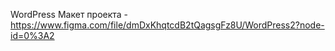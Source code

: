 WordPress
Макет проекта - https://www.figma.com/file/dmDxKhqtcdB2tQagsgFz8U/WordPress2?node-id=0%3A2